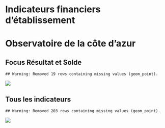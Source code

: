 Indicateurs financiers d’établissement
================

# Observatoire de la côte d’azur

## Focus Résultat et Solde

    ## Warning: Removed 19 rows containing missing values (geom_point).

![](/home/julien/repo/cpesr/RFC/Finances/Etablissements/observatoire_de_la_côte_d_azur_files/figure-gfm/etab.focus-1.png)<!-- -->

## Tous les indicateurs

    ## Warning: Removed 203 rows containing missing values (geom_point).

![](/home/julien/repo/cpesr/RFC/Finances/Etablissements/observatoire_de_la_côte_d_azur_files/figure-gfm/etab-1.png)<!-- -->
